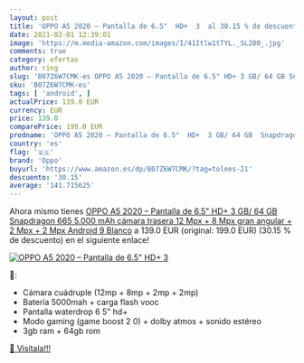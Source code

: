 ```yaml
---
layout: post
title: 'OPPO A5 2020 – Pantalla de 6.5"  HD+  3  al 30.15 % de descuento'
date: 2021-02-01 12:39:01
image: 'https://m.media-amazon.com/images/I/41Itlw1tTYL._SL200_.jpg'
comments: true
category: ofertas
author: ring
slug: 'B07Z6W7CMK-es OPPO A5 2020 – Pantalla de 6.5" HD+ 3 GB/ 64 GB Snapdragon...'
sku: 'B07Z6W7CMK-es'
tags: [ 'android', ]
actualPrice: 139.0 EUR
currency: EUR
price: 139.0
comparePrice: 199.0 EUR
prodname: 'OPPO A5 2020 – Pantalla de 6.5"  HD+  3 GB/ 64 GB  Snapdragon 665  5.000 mAh  cámara trasera 12 Mpx + 8 Mpx  gran angular  + 2 Mpx + 2 Mpx  Android 9  Blanco'
country: 'es'
flag: '🇪🇸'
brand: 'Oppo'
buyurl: 'https://www.amazon.es/dp/B07Z6W7CMK/?tag=tolees-21'
descuento: '30.15'
average: '141.715625'
---
```


Ahora mismo tienes [OPPO A5 2020 – Pantalla de 6.5"  HD+  3 GB/ 64 GB  Snapdragon 665  5.000 mAh  cámara trasera 12 Mpx + 8 Mpx  gran angular  + 2 Mpx + 2 Mpx  Android 9  Blanco](https://www.amazon.es/dp/B07Z6W7CMK/?tag=tolees-21) a 139.0 EUR (original: 199.0 EUR) (30.15 %  de descuento) en el siguiente enlace!

[![OPPO A5 2020 – Pantalla de 6.5"  HD+  3 ](https://m.media-amazon.com/images/I/41Itlw1tTYL._SL200_.jpg)](https://www.amazon.es/dp/B07Z6W7CMK/?tag=tolees-21)

🔎:

- Cámara cuádruple (12mp + 8mp + 2mp + 2mp)
- Batería 5000mah + carga flash vooc
- Pantalla waterdrop 6 5" hd+
- Modo gaming (game boost 2 0) + dolby atmos + sonido estéreo
- 3gb ram + 64gb rom

[🛒 Visítala!!!](https://www.amazon.es/dp/B07Z6W7CMK/?tag=tolees-21)
